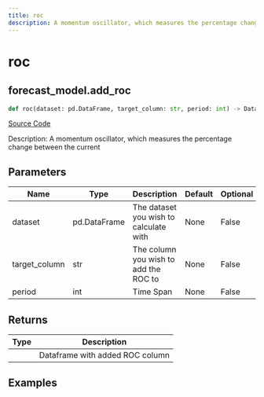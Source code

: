 ```yaml
---
title: roc
description: A momentum oscillator, which measures the percentage change between the current
---
```

# roc

## forecast_model.add_roc

```python
def roc(dataset: pd.DataFrame, target_column: str, period: int) -> DataFrame:
```
[Source Code](https://github.com/OpenBB-finance/OpenBBTerminal/tree/main/openbb_terminal/forecast/forecast_model.py#L266)

Description: A momentum oscillator, which measures the percentage change between the current

## Parameters

| Name | Type | Description | Default | Optional |
| ---- | ---- | ----------- | ------- | -------- |
| dataset | pd.DataFrame | The dataset you wish to calculate with | None | False |
| target_column | str | The column you wish to add the ROC to | None | False |
| period | int | Time Span | None | False |

## Returns

| Type | Description |
| ---- | ----------- |
|  | Dataframe with added ROC column |

## Examples

